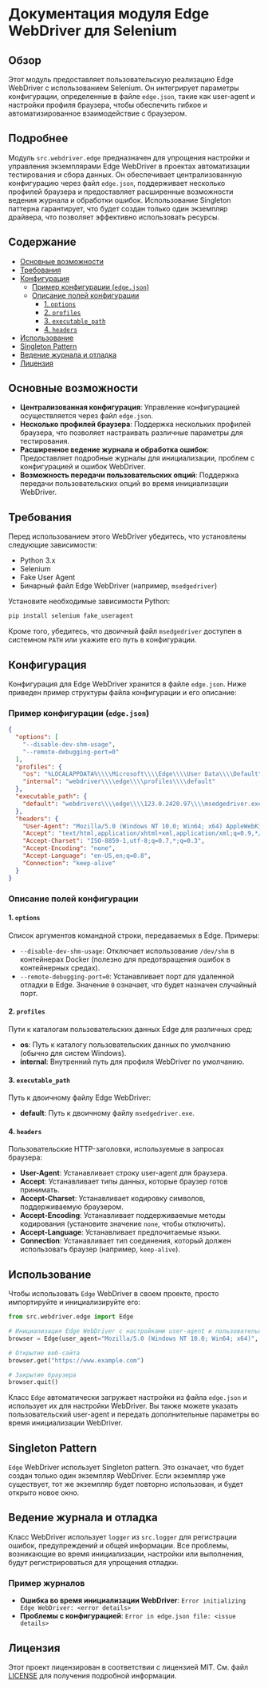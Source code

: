 # Документация модуля Edge WebDriver для Selenium

## Обзор

Этот модуль предоставляет пользовательскую реализацию Edge WebDriver с использованием Selenium. Он интегрирует параметры конфигурации, определенные в файле `edge.json`, такие как user-agent и настройки профиля браузера, чтобы обеспечить гибкое и автоматизированное взаимодействие с браузером.

## Подробнее

Модуль `src.webdriver.edge` предназначен для упрощения настройки и управления экземплярами Edge WebDriver в проектах автоматизации тестирования и сбора данных. Он обеспечивает централизованную конфигурацию через файл `edge.json`, поддерживает несколько профилей браузера и предоставляет расширенные возможности ведения журнала и обработки ошибок. Использование Singleton паттерна гарантирует, что будет создан только один экземпляр драйвера, что позволяет эффективно использовать ресурсы.

## Содержание

- [Основные возможности](#основные-возможности)
- [Требования](#требования)
- [Конфигурация](#конфигурация)
  - [Пример конфигурации (`edge.json`)](#пример-конфигурации-edgejson)
  - [Описание полей конфигурации](#описание-полей-конфигурации)
    - [1. `options`](#1-options)
    - [2. `profiles`](#2-profiles)
    - [3. `executable_path`](#3-executable_path)
    - [4. `headers`](#4-headers)
- [Использование](#использование)
- [Singleton Pattern](#singleton-pattern)
- [Ведение журнала и отладка](#ведение-журнала-и-отладка)
- [Лицензия](#лицензия)

## Основные возможности

- **Централизованная конфигурация**: Управление конфигурацией осуществляется через файл `edge.json`.
- **Несколько профилей браузера**: Поддержка нескольких профилей браузера, что позволяет настраивать различные параметры для тестирования.
- **Расширенное ведение журнала и обработка ошибок**: Предоставляет подробные журналы для инициализации, проблем с конфигурацией и ошибок WebDriver.
- **Возможность передачи пользовательских опций**: Поддержка передачи пользовательских опций во время инициализации WebDriver.

## Требования

Перед использованием этого WebDriver убедитесь, что установлены следующие зависимости:

- Python 3.x
- Selenium
- Fake User Agent
- Бинарный файл Edge WebDriver (например, `msedgedriver`)

Установите необходимые зависимости Python:

```bash
pip install selenium fake_useragent
```

Кроме того, убедитесь, что двоичный файл `msedgedriver` доступен в системном `PATH` или укажите его путь в конфигурации.

## Конфигурация

Конфигурация для Edge WebDriver хранится в файле `edge.json`. Ниже приведен пример структуры файла конфигурации и его описание:

### Пример конфигурации (`edge.json`)

```json
{
  "options": [
    "--disable-dev-shm-usage",
    "--remote-debugging-port=0"
  ],
  "profiles": {
    "os": "%LOCALAPPDATA%\\\\Microsoft\\\\Edge\\\\User Data\\\\Default",
    "internal": "webdriver\\\\edge\\\\profiles\\\\default"
  },
  "executable_path": {
    "default": "webdrivers\\\\edge\\\\123.0.2420.97\\\\msedgedriver.exe"
  },
  "headers": {
    "User-Agent": "Mozilla/5.0 (Windows NT 10.0; Win64; x64) AppleWebKit/537.36 (KHTML, like Gecko) Chrome/96.0.4664.110 Safari/537.36 Edg/96.0.1054.62",
    "Accept": "text/html,application/xhtml+xml,application/xml;q=0.9,*/*;q=0.8",
    "Accept-Charset": "ISO-8859-1,utf-8;q=0.7,*;q=0.3",
    "Accept-Encoding": "none",
    "Accept-Language": "en-US,en;q=0.8",
    "Connection": "keep-alive"
  }
}
```

### Описание полей конфигурации

#### 1. `options`

Список аргументов командной строки, передаваемых в Edge. Примеры:

- `--disable-dev-shm-usage`: Отключает использование `/dev/shm` в контейнерах Docker (полезно для предотвращения ошибок в контейнерных средах).
- `--remote-debugging-port=0`: Устанавливает порт для удаленной отладки в Edge. Значение `0` означает, что будет назначен случайный порт.

#### 2. `profiles`

Пути к каталогам пользовательских данных Edge для различных сред:

- **os**: Путь к каталогу пользовательских данных по умолчанию (обычно для систем Windows).
- **internal**: Внутренний путь для профиля WebDriver по умолчанию.

#### 3. `executable_path`

Путь к двоичному файлу Edge WebDriver:

- **default**: Путь к двоичному файлу `msedgedriver.exe`.

#### 4. `headers`

Пользовательские HTTP-заголовки, используемые в запросах браузера:

- **User-Agent**: Устанавливает строку user-agent для браузера.
- **Accept**: Устанавливает типы данных, которые браузер готов принимать.
- **Accept-Charset**: Устанавливает кодировку символов, поддерживаемую браузером.
- **Accept-Encoding**: Устанавливает поддерживаемые методы кодирования (установите значение `none`, чтобы отключить).
- **Accept-Language**: Устанавливает предпочитаемые языки.
- **Connection**: Устанавливает тип соединения, который должен использовать браузер (например, `keep-alive`).

## Использование

Чтобы использовать `Edge` WebDriver в своем проекте, просто импортируйте и инициализируйте его:

```python
from src.webdriver.edge import Edge

# Инициализация Edge WebDriver с настройками user-agent и пользовательскими опциями
browser = Edge(user_agent="Mozilla/5.0 (Windows NT 10.0; Win64; x64)", options=["--headless", "--disable-gpu"])

# Открытие веб-сайта
browser.get("https://www.example.com")

# Закрытие браузера
browser.quit()
```

Класс `Edge` автоматически загружает настройки из файла `edge.json` и использует их для настройки WebDriver. Вы также можете указать пользовательский user-agent и передать дополнительные параметры во время инициализации WebDriver.

## Singleton Pattern

`Edge` WebDriver использует Singleton pattern. Это означает, что будет создан только один экземпляр WebDriver. Если экземпляр уже существует, тот же экземпляр будет повторно использован, и будет открыто новое окно.

## Ведение журнала и отладка

Класс WebDriver использует `logger` из `src.logger` для регистрации ошибок, предупреждений и общей информации. Все проблемы, возникающие во время инициализации, настройки или выполнения, будут регистрироваться для упрощения отладки.

### Пример журналов

- **Ошибка во время инициализации WebDriver**: `Error initializing Edge WebDriver: <error details>`
- **Проблемы с конфигурацией**: `Error in edge.json file: <issue details>`

## Лицензия

Этот проект лицензирован в соответствии с лицензией MIT. См. файл [LICENSE](../../LICENSE) для получения подробной информации.